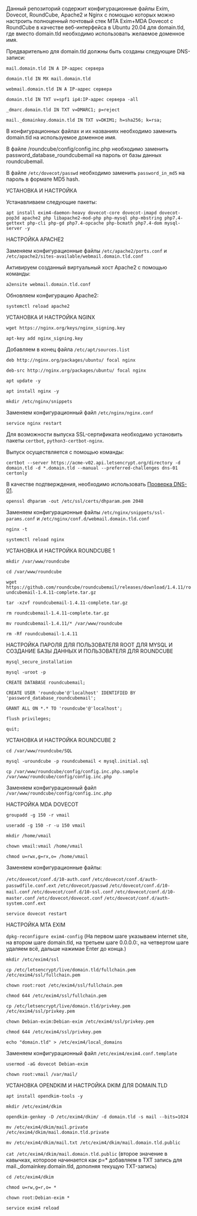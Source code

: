 Данный репозиторий содержит конфигурационные файлы Exim, Dovecot, RoundCube, Apache2 и Nginx с помощью которых можно настроить полноценный почтовый стек MTA Exim+MDA Dovecot c RoundCube в качестве веб-интерфейса в Ubuntu 20.04 для domain.tld, где вместо domain.tld необходимо использовать желаемое доменное имя.

Предварительно для domain.tld должны быть созданы следующие DNS-записи:

```
mail.domain.tld IN A IP-адрес сервера

domain.tld IN MX mail.domain.tld

webmail.domain.tld IN A IP-адрес сервера

domain.tld IN TXT v=spf1 ip4:IP-адрес сервера -all

_dmarc.domain.tld IN TXT v=DMARC1; p=reject

mail._domainkey.domain.tld IN TXT v=DKIM1; h=sha256; k=rsa; 
```

В конфигурационных файлах и их названиях необходимо заменить domain.tld на используемое доменное имя.

В файле /roundcube/config/config.inc.php необходимо заменить password_database_roundcubemail на пароль от базы данных roundcubemail.

В файле `/etc/dovecot/passwd` необходимо заменить `password_in_md5` на пароль в формате MD5 hash.






УСТАНОВКА И НАСТРОЙКА 

Устанавливаем следующие пакеты:

`apt install exim4-daemon-heavy dovecot-core dovecot-imapd dovecot-pop3d apache2 php libapache2-mod-php php-mysql php-mbstring php7.4-gettext php-cli php-gd php7.4-opcache php-bcmath php7.4-dom mysql-server -y`





НАСТРОЙКА APACHE2

Заменяем конфигурационные файлы `/etc/apache2/ports.conf` и `/etc/apache2/sites-available/webmail.domain.tld.conf`

Активируем созданный виртуальный хост Apache2 с помощью команды:

`a2ensite webmail.domain.tld.conf`

Обновляем конфигурацию Apache2:

`systemctl reload apache2`





УСТАНОВКА И НАСТРОЙКА NGINX

`wget https://nginx.org/keys/nginx_signing.key`

`apt-key add nginx_signing.key`

Добавляем в конец файла `/etc/apt/sources.list`

`deb http://nginx.org/packages/ubuntu/ focal nginx`

`deb-src http://nginx.org/packages/ubuntu/ focal nginx`

`apt update -y`

`apt install nginx -y`

`mkdir /etc/nginx/snippets`

Заменяем конфигурационный файл `/etc/nginx/nginx.conf`

`service nginx restart`

Для возможности выпуска SSL-сертификата необходимо установить пакеты `certbot`, `python3-certbot-nginx`.

Выпуск осуществляется с помощью команды:

```
certbot --server https://acme-v02.api.letsencrypt.org/directory -d domain.tld -d *.domain.tld --manual --preferred-challenges dns-01 certonly
```

В качестве подтверждения, необходимо использовать [Проверка DNS-01](https://letsencrypt.org/ru/docs/challenge-types/).

`openssl dhparam -out /etc/ssl/certs/dhparam.pem 2048`

Заменяем конфигурационные файлы `/etc/nginx/snippets/ssl-params.conf` и `/etc/nginx/conf.d/webmail.domain.tld.conf`

`nginx -t`

`systemctl reload nginx`





УСТАНОВКА И НАСТРОЙКА ROUNDCUBE 1

`mkdir /var/www/roundcube`

`cd /var/www/roundcube`

`wget https://github.com/roundcube/roundcubemail/releases/download/1.4.11/roundcubemail-1.4.11-complete.tar.gz`

`tar -xzvf roundcubemail-1.4.11-complete.tar.gz`

`rm roundcubemail-1.4.11-complete.tar.gz`

`mv roundcubemail-1.4.11/* /var/www/roundcube`

`rm -Rf roundcubemail-1.4.11`




НАСТРОЙКА ПАРОЛЯ ДЛЯ ПОЛЬЗОВАТЕЛЯ ROOT ДЛЯ MYSQL И СОЗДАНИЕ БАЗЫ ДАННЫХ И ПОЛЬЗОВАТЕЛЯ ДЛЯ ROUNDCUBE

`mysql_secure_installation`

`mysql -uroot -p`

`CREATE DATABASE roundcubemail;`

`CREATE USER 'roundcube'@'localhost' IDENTIFIED BY 'password_database_roundcubemail';`

`GRANT ALL ON *.* TO 'roundcube'@'localhost';`

`flush privileges;`

`quit;`





УСТАНОВКА И НАСТРОЙКА ROUNDCUBE 2

`cd /var/www/roundcube/SQL`

`mysql -uroundcube -p roundcubemail < mysql.initial.sql`

`cp /var/www/roundcube/config/config.inc.php.sample /var/www/roundcube/config/config.inc.php`

Заменяем конфигурационный файл `/var/www/roundcube/config/config.inc.php`




НАСТРОЙКА MDA DOVECOT

`groupadd -g 150 -r vmail`

`useradd -g 150 -r -u 150 vmail`

`mkdir /home/vmail`

`chown vmail:vmail /home/vmail`

`chmod u=rwx,g=rx,o= /home/vmail`

Заменяем конфигурационные файлы:

`/etc/dovecot/conf.d/10-auth.conf`
`/etc/dovecot/conf.d/auth-passwdfile.conf.ext`
`/etc/dovecot/passwd`
`/etc/dovecot/conf.d/10-mail.conf`
`/etc/dovecot/conf.d/10-ssl.conf`
`/etc/dovecot/conf.d/10-master.conf`
`/etc/dovecot/dovecot.conf`
`/etc/dovecot/conf.d/auth-system.conf.ext`

`service dovecot restart`

НАСТРОЙКА MTA EXIM

`dpkg-reconfigure exim4-config` (На первом шаге указываем internet site, на втором шаге domain.tld, на третьем шаге 0.0.0.0:, на четвертом шаге удаляем всё, дальше нажимае Enter до конца.)

`mkdir /etc/exim4/ssl`

`cp /etc/letsencrypt/live/domain.tld/fullchain.pem /etc/exim4/ssl/fullchain.pem`

`chown root:root /etc/exim4/ssl/fullchain.pem`

`chmod 644 /etc/exim4/ssl/fullchain.pem`

`cp /etc/letsencrypt/live/domain.tld/privkey.pem /etc/exim4/ssl/privkey.pem`

`chown Debian-exim:Debian-exim /etc/exim4/ssl/privkey.pem`

`chmod 644 /etc/exim4/ssl/privkey.pem`

`echo "domain.tld" > /etc/exim4/local_domains`

Заменяем конфигурационный файл `/etc/exim4/exim4.conf.template`

`usermod -aG dovecot Debian-exim`

`chown root:vmail /var/mail/`





УСТАНОВКА OPENDKIM И НАСТРОЙКА DKIM ДЛЯ DOMAIN.TLD

`apt install opendkim-tools -y`

`mkdir /etc/exim4/dkim`

`opendkim-genkey -D /etc/exim4/dkim/ -d domain.tld -s mail --bits=1024`

`mv /etc/exim4/dkim/mail.private /etc/exim4/dkim/mail.domain.tld.private`

`mv /etc/exim4/dkim/mail.txt /etc/exim4/dkim/mail.domain.tld.public`

`cat /etc/exim4/dkim/mail.domain.tld.public` (второе значение в кавычках, котороое начинается как p=* добавляем в TXT запись для mail._domainkey.domain.tld, дополняя текущую TXT-запись)

`cd /etc/exim4/dkim`

`chmod u=rw,g=r,o= *`

`chown root:Debian-exim *`

`service exim4 reload`
